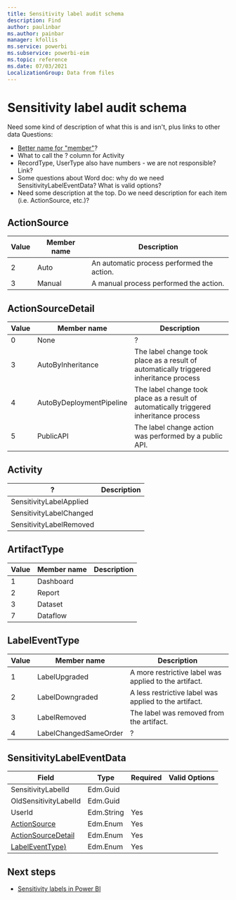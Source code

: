 ```yaml
---
title: Sensitivity label audit schema
description: Find 
author: paulinbar
ms.author: painbar
manager: kfollis
ms.service: powerbi
ms.subservice: powerbi-eim
ms.topic: reference
ms.date: 07/03/2021
LocalizationGroup: Data from files
---
```

# Sensitivity label audit schema

Need some kind of description of what this is and isn't, plus links to other data
Questions:
* [Better name for "member"](/office/office-365-management-api/office-365-management-activity-api-schema#enum-auditlogrecordtype---type-edmint32)? 
* What to call the ? column for Activity
* RecordType, UserType also have numbers - we are not responsible? Link?
* Some questions about Word doc: why do we need SensitivityLabelEventData? What is valid options?
* Need some description at the top. Do we need description for each item (i.e. ActionSource, etc.)?

## ActionSource
|Value |Member name  |Description  |
|---------|---------|---------|
|2|Auto|An automatic process performed the action.|
|3|Manual|A manual process performed the action.|

## ActionSourceDetail
|Value |Member name  |Description  |
|---------|---------|---------|
|0|None|?|
|3|AutoByInheritance|The label change took place as a result of automatically triggered inheritance process|
|4|AutoByDeploymentPipeline|The label change took place as a result of automatically triggered inheritance process|
|5|PublicAPI|The label change action was performed by a public API.|

## Activity
|?|Description|
|---------|---------|
|SensitivityLabelApplied||
|SensitivityLabelChanged||
|SensitivityLabelRemoved|| 


## ArtifactType
|Value |Member name  |Description  |
|---------|---------|---------|
|1|Dashboard||
|2|Report||
|3|Dataset||
|7|Dataflow||

## LabelEventType
|Value |Member name  |Description  |
|---------|---------|---------|
|1|LabelUpgraded|A more restrictive label was applied to the artifact.| 
|2|LabelDowngraded|A less restrictive label was applied to the artifact.|
|3|LabelRemoved|The label was removed from the artifact.|
|4|LabelChangedSameOrder|?|

## SensitivityLabelEventData
|Field|Type|Required|Valid Options|
|---------|---------|---------|---------|
|SensitivityLabelId|Edm.Guid||
|OldSensitivityLabelId|Edm.Guid| |
|UserId|Edm.String|Yes||
|[ActionSource](#actionsource)|Edm.Enum|Yes||
|[ActionSourceDetail](#actionsourcedetail)|Edm.Enum|Yes| |	 
|[LabelEventType)](#labeleventtype)|Edm.Enum|Yes||

## Next steps
* [Sensitivity labels in Power BI](./service-security-sensitivity-label-overview.md)